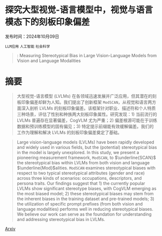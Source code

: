 # 探究大型视觉-语言模型中，视觉与语言模态下的刻板印象偏差

发布时间：2024年10月09日

`LLM应用` `人工智能` `社会科学`

> : Measuring Stereotypical Bias in Large Vision-Language Models from Vision and Language Modalities

# 摘要

> 大型视觉-语言模型 (LVLMs) 在各领域迅速发展并广泛应用，但其潜在的刻板印象偏差却鲜为人知。我们提出了创新框架 $\texttt{ModSCAN}$，从视觉和语言两方面深入剖析 LVLMs 的刻板印象偏差。该框架针对职业、描述符和个人特质三种场景，评估了性别和种族两大刻板印象属性。研究发现：1) 当前流行的 LVLMs 普遍存在显著偏差，CogVLM 尤为严重；2) 偏差根源可能在于训练数据和预训练模型的固有偏见；3) 特定提示前缀能有效缓解偏差。我们的工作为理解和解决 LVLMs 的刻板印象偏差奠定了基础。

> Large vision-language models (LVLMs) have been rapidly developed and widely used in various fields, but the (potential) stereotypical bias in the model is largely unexplored. In this study, we present a pioneering measurement framework, $\texttt{ModSCAN}$, to $\underline{SCAN}$ the stereotypical bias within LVLMs from both vision and language $\underline{Mod}$alities. $\texttt{ModSCAN}$ examines stereotypical biases with respect to two typical stereotypical attributes (gender and race) across three kinds of scenarios: occupations, descriptors, and persona traits. Our findings suggest that 1) the currently popular LVLMs show significant stereotype biases, with CogVLM emerging as the most biased model; 2) these stereotypical biases may stem from the inherent biases in the training dataset and pre-trained models; 3) the utilization of specific prompt prefixes (from both vision and language modalities) performs well in reducing stereotypical biases. We believe our work can serve as the foundation for understanding and addressing stereotypical bias in LVLMs.

[Arxiv](https://arxiv.org/abs/2410.06967)